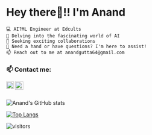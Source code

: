# Hey there👋!! I'm Anand

    💻 AI?ML Engineer at Edcults
    🌱 Delving into the fascinating world of AI
    👯 Seeking exciting collaborations
    💬 Need a hand or have questions? I'm here to assist!
    📫 Reach out to me at anandgutta64@gmail.com
    
<!--
**AnandGutta/AnandGutta** is a ✨ _special_ ✨ repository because its `README.md` (this file) appears on your GitHub profile.

Here are some ideas to get you started:

- 🔭 I’m currently working on ...
- 🌱 I’m currently learning ...
- 👯 I’m looking to collaborate on ...
- 🤔 I’m looking for help with ...
- 💬 Ask me about ...
- 📫 How to reach me: ...
- 😄 Pronouns: ...
- ⚡ Fun fact: ...
-->
### 📫 Contact me: <br>
<a href="https://www.linkedin.com/in/anand-gutta-304854214/">
  <img align="left" width="20px" src="https://cdn-icons-png.flaticon.com/512/174/174857.png"  />
</a>

<a href="mailto:anandgutta64@gmail.com">
  <img align="left" width="22px" src="https://cdn-icons-png.flaticon.com/512/281/281769.png" />
</a>
<br>
<br>

![Anand's GitHub stats](https://github-readme-stats.vercel.app/api?username=Anand152002&show_icons=true&theme=tokyonight)

[![Top Langs](https://github-readme-stats.vercel.app/api/top-langs/?username=Anand152002&&layout=compact&langs_count=5&theme=tokyonight)](https://github.com/anuraghazra/github-readme-stats)

![visitors](https://visitor-badge.laobi.icu/badge?page_id=Anand152002.Anand152002)


